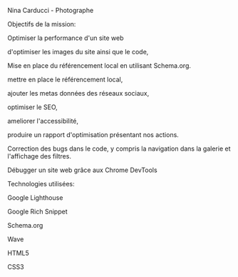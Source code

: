 Nina Carducci - Photographe 


Objectifs de la mission:


Optimiser la performance d'un site web

d'optimiser les images du site ainsi que le code,

Mise en place du référencement local en utilisant Schema.org.

mettre en place le référencement local,

ajouter les metas données des réseaux sociaux,

optimiser le SEO,

ameliorer l'accessibilité,

produire un rapport d'optimisation présentant nos actions.

Correction des bugs dans le code, y compris la navigation dans la galerie et l'affichage des filtres.

Débugger un site web grâce aux Chrome DevTools



Technologies utilisées:

Google Lighthouse

Google Rich Snippet

Schema.org

Wave

HTML5

CSS3
